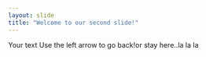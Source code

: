 ```yaml
---
layout: slide
title: "Welcome to our second slide!"
---
```

Your text
Use the left arrow to go back!or stay here..la la la

